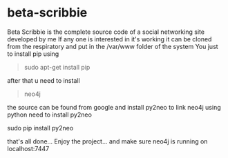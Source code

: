 beta-scribbie
=============

Beta Scribbie is the complete source code of a social networking site developed by me
If any one is interested in it's working it can be cloned from the respiratory and put in the /var/www folder of the system
You just to install pip using 

>sudo apt-get install pip


after that u need to install 

>neo4j 

the source can be found from google and install py2neo to link neo4j using python
need to install py2neo

sudo pip install py2neo

that's all done...
Enjoy the project...
and make sure neo4j is running on localhost:7447
